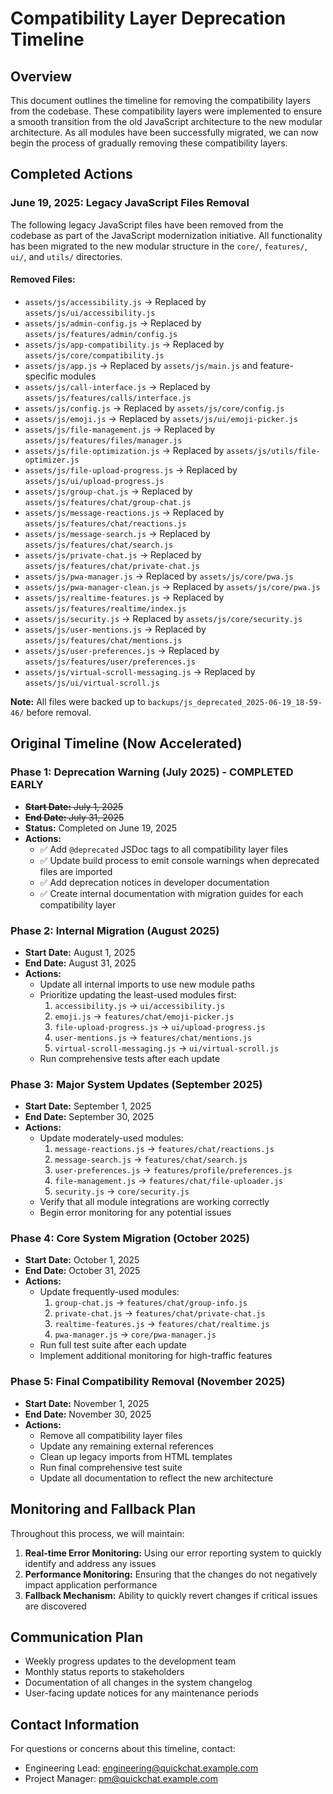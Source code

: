 # Compatibility Layer Deprecation Timeline

## Overview

This document outlines the timeline for removing the compatibility layers from the codebase. These compatibility layers were implemented to ensure a smooth transition from the old JavaScript architecture to the new modular architecture. As all modules have been successfully migrated, we can now begin the process of gradually removing these compatibility layers.

## Completed Actions

### June 19, 2025: Legacy JavaScript Files Removal

The following legacy JavaScript files have been removed from the codebase as part of the JavaScript modernization initiative. All functionality has been migrated to the new modular structure in the `core/`, `features/`, `ui/`, and `utils/` directories.

#### Removed Files:
- `assets/js/accessibility.js` → Replaced by `assets/js/ui/accessibility.js`
- `assets/js/admin-config.js` → Replaced by `assets/js/features/admin/config.js`
- `assets/js/app-compatibility.js` → Replaced by `assets/js/core/compatibility.js`
- `assets/js/app.js` → Replaced by `assets/js/main.js` and feature-specific modules
- `assets/js/call-interface.js` → Replaced by `assets/js/features/calls/interface.js`
- `assets/js/config.js` → Replaced by `assets/js/core/config.js`
- `assets/js/emoji.js` → Replaced by `assets/js/ui/emoji-picker.js`
- `assets/js/file-management.js` → Replaced by `assets/js/features/files/manager.js`
- `assets/js/file-optimization.js` → Replaced by `assets/js/utils/file-optimizer.js`
- `assets/js/file-upload-progress.js` → Replaced by `assets/js/ui/upload-progress.js`
- `assets/js/group-chat.js` → Replaced by `assets/js/features/chat/group-chat.js`
- `assets/js/message-reactions.js` → Replaced by `assets/js/features/chat/reactions.js`
- `assets/js/message-search.js` → Replaced by `assets/js/features/chat/search.js`
- `assets/js/private-chat.js` → Replaced by `assets/js/features/chat/private-chat.js`
- `assets/js/pwa-manager.js` → Replaced by `assets/js/core/pwa.js`
- `assets/js/pwa-manager-clean.js` → Replaced by `assets/js/core/pwa.js`
- `assets/js/realtime-features.js` → Replaced by `assets/js/features/realtime/index.js`
- `assets/js/security.js` → Replaced by `assets/js/core/security.js`
- `assets/js/user-mentions.js` → Replaced by `assets/js/features/chat/mentions.js`
- `assets/js/user-preferences.js` → Replaced by `assets/js/features/user/preferences.js`
- `assets/js/virtual-scroll-messaging.js` → Replaced by `assets/js/ui/virtual-scroll.js`

**Note:** All files were backed up to `backups/js_deprecated_2025-06-19_18-59-46/` before removal.

## Original Timeline (Now Accelerated)

### Phase 1: Deprecation Warning (July 2025) - COMPLETED EARLY

- ~~**Start Date:** July 1, 2025~~
- ~~**End Date:** July 31, 2025~~
- **Status:** Completed on June 19, 2025
- **Actions:**
  - ✅ Add `@deprecated` JSDoc tags to all compatibility layer files
  - ✅ Update build process to emit console warnings when deprecated files are imported
  - ✅ Add deprecation notices in developer documentation
  - ✅ Create internal documentation with migration guides for each compatibility layer

### Phase 2: Internal Migration (August 2025)

- **Start Date:** August 1, 2025
- **End Date:** August 31, 2025
- **Actions:**
  - Update all internal imports to use new module paths
  - Prioritize updating the least-used modules first:
    1. `accessibility.js` → `ui/accessibility.js`
    2. `emoji.js` → `features/chat/emoji-picker.js`
    3. `file-upload-progress.js` → `ui/upload-progress.js`
    4. `user-mentions.js` → `features/chat/mentions.js`
    5. `virtual-scroll-messaging.js` → `ui/virtual-scroll.js`
  - Run comprehensive tests after each update

### Phase 3: Major System Updates (September 2025)

- **Start Date:** September 1, 2025
- **End Date:** September 30, 2025
- **Actions:**
  - Update moderately-used modules:
    1. `message-reactions.js` → `features/chat/reactions.js`
    2. `message-search.js` → `features/chat/search.js`
    3. `user-preferences.js` → `features/profile/preferences.js`
    4. `file-management.js` → `features/chat/file-uploader.js`
    5. `security.js` → `core/security.js`
  - Verify that all module integrations are working correctly
  - Begin error monitoring for any potential issues

### Phase 4: Core System Migration (October 2025)

- **Start Date:** October 1, 2025
- **End Date:** October 31, 2025
- **Actions:**
  - Update frequently-used modules:
    1. `group-chat.js` → `features/chat/group-info.js`
    2. `private-chat.js` → `features/chat/private-chat.js`
    3. `realtime-features.js` → `features/chat/realtime.js`
    4. `pwa-manager.js` → `core/pwa-manager.js`
  - Run full test suite after each update
  - Implement additional monitoring for high-traffic features

### Phase 5: Final Compatibility Removal (November 2025)

- **Start Date:** November 1, 2025
- **End Date:** November 30, 2025
- **Actions:**
  - Remove all compatibility layer files
  - Update any remaining external references
  - Clean up legacy imports from HTML templates
  - Run final comprehensive test suite
  - Update all documentation to reflect the new architecture

## Monitoring and Fallback Plan

Throughout this process, we will maintain:

1. **Real-time Error Monitoring:** Using our error reporting system to quickly identify and address any issues
2. **Performance Monitoring:** Ensuring that the changes do not negatively impact application performance
3. **Fallback Mechanism:** Ability to quickly revert changes if critical issues are discovered

## Communication Plan

- Weekly progress updates to the development team
- Monthly status reports to stakeholders
- Documentation of all changes in the system changelog
- User-facing update notices for any maintenance periods

## Contact Information

For questions or concerns about this timeline, contact:

- Engineering Lead: engineering@quickchat.example.com
- Project Manager: pm@quickchat.example.com
